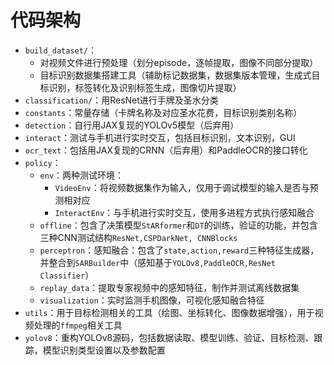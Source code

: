 # 代码架构

- `build_dataset/`：
  - 对视频文件进行预处理（划分episode，逐帧提取，图像不同部分提取）
  - 目标识别数据集搭建工具（辅助标记数据集，数据集版本管理，生成式目标识别，标签转化及识别标签生成，图像切片提取）
- `classification/`：用ResNet进行手牌及圣水分类
- `constants`：常量存储（卡牌名称及对应圣水花费，目标识别类别名称）
- `detection`：自行用JAX复现的YOLOv5模型（后弃用）
- `interact`：测试与手机进行实时交互，包括目标识别，文本识别，GUI
- `ocr_text`：包括用JAX复现的CRNN（后弃用）和PaddleOCR的接口转化
- `policy`：
  - `env`：两种测试环境：
    - `VideoEnv`：将视频数据集作为输入，仅用于调试模型的输入是否与预测相对应
    - `InteractEnv`：与手机进行实时交互，使用多进程方式执行感知融合
  - `offline`：包含了决策模型`StARformer`和`DT`的训练，验证的功能，并包含三种CNN测试结构`ResNet,CSPDarkNet, CNNBlocks`
  - `perceptron`：感知融合：包含了`state,action,reward`三种特征生成器，并整合到`SARBuilder`中（感知基于`YOLOv8,PaddleOCR,ResNet Classifier`）
  - `replay_data`：提取专家视频中的感知特征，制作并测试离线数据集
  - `visualization`：实时监测手机图像，可视化感知融合特征
- `utils`：用于目标检测相关的工具（绘图、坐标转化、图像数据增强），用于视频处理的`ffmpeg`相关工具
- `yolov8`：重构YOLOv8源码，包括数据读取、模型训练、验证、目标检测、跟踪，模型识别类型设置以及参数配置
